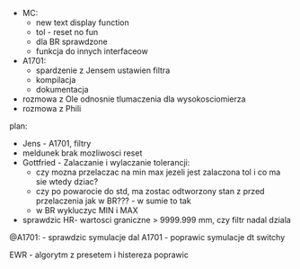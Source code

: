 - MC:
	- new text display function
	- tol - reset no fun
	- dla BR sprawdzone
	- funkcja do innych interfaceow
- A1701:
	- spardzenie z Jensem ustawien filtra
	- kompilacja
	- dokumentacja
- rozmowa z Ole odnosnie tlumaczenia dla wysokosciomierza
- rozmowa z Phili

plan:
- Jens - A1701, filtry
- meldunek brak mozliwosci reset
- Gottfried - Zalaczanie i wylaczanie tolerancji:
	- czy mozna przelaczac na min max jezeli jest zalaczona tol i co ma sie wtedy dziac?
	- czy po powarocie do std, ma zostac odtworzony stan z przed przelaczenia jak w BR??? - w sumie to tak
	- w BR wykluczyc MIN i MAX
- sprawdzic HR- wartosci graniczne > 9999.999 mm, czy filtr nadal dziala


@A1701:
	- sprawdzic symulacje dal A1701
	- poprawic symulacje dt switchy

EWR - algorytm z presetem i histereza poprawic